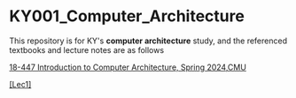 # KY001_Computer_Architecture
This repository is for KY's **computer architecture** study, and the referenced textbooks and lecture notes are as follows

[18-447 Introduction to Computer Architecture, Spring 2024,CMU](https://users.ece.cmu.edu/~jhoe/doku/doku.php?id=18-447_course_schedule_spring_2024)

[[Lec1]](https://users.ece.cmu.edu/~jhoe/course/ece447/S24handouts/L01.pdf)

